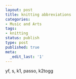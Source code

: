```yaml
---
layout: post
title: knitting abbreviations
categories:
- Music and Arts
tags:
- knitting
status: publish
type: post
published: true
meta:
  _edit_last: '1'
---
```

yf, s, k1, passo, k2togg
